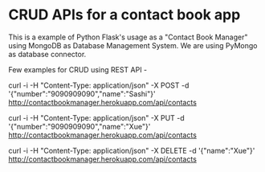# CRUD APIs for a contact book app

This is a example of Python Flask's usage as a "Contact Book Manager" using MongoDB as Database Management System. We are using PyMongo as database connector.

Few examples for CRUD using REST API -

curl -i -H "Content-Type: application/json" -X POST -d '{"number":"9090909090","name":"Sashi"}' http://contactbookmanager.herokuapp.com/api/contacts

curl -i -H "Content-Type: application/json" -X PUT -d '{"number":"9090909090","name":"Xue"}' http://contactbookmanager.herokuapp.com/api/contacts

curl -i -H "Content-Type: application/json" -X DELETE -d '{"name":"Xue"}' http://contactbookmanager.herokuapp.com/api/contacts

